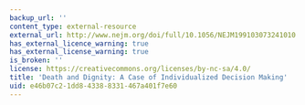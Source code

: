 ```yaml
---
backup_url: ''
content_type: external-resource
external_url: http://www.nejm.org/doi/full/10.1056/NEJM199103073241010
has_external_licence_warning: true
has_external_license_warning: true
is_broken: ''
license: https://creativecommons.org/licenses/by-nc-sa/4.0/
title: 'Death and Dignity: A Case of Individualized Decision Making'
uid: e46b07c2-1dd8-4338-8331-467a401f7e60
---
```

